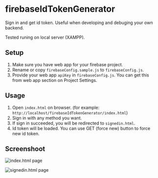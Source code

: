 # firebaseIdTokenGenerator
Sign in and get id token. Useful when developing and debuging your own backend.

Tested runing on local server (XAMPP).

## Setup
1. Make sure you have web app for your firebase project.
1. Rename or copy `firebaseConfig.sample.js` to `firebaseConfig.js`.
1. Provide your web app `apiKey` in `firebaseConfig.js`. You can get this from web app section on Project Settings.

## Usage
1. Open `index.html` on browser. (for example: `http://localhost/firebaseIdTokenGenerator/index.html`)
1. Sign in with any method you want.
1. If sign in succeeded, you will be redirected to `signedin.html`.
1. Id token will be loaded. You can use GET (force new) button to force new id token.

## Screenshoot
![index.html page](https://github.com/suryavip/firebaseIdTokenGenerator/screenshoot/index.png)

![signedin.html page](https://github.com/suryavip/firebaseIdTokenGenerator/screenshoot/signedin.png)